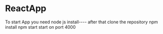 # ReactApp
To start App you need node js install----
after that clone the repository
npm install
npm start
start on port 4000
